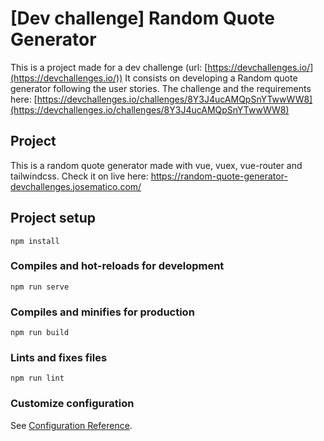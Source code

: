 # [Dev challenge] Random Quote Generator
This is a project made for a dev challenge (url: [https://devchallenges.io/](https://devchallenges.io/)) It consists on developing a Random quote generator following the user stories.
The challenge and the requirements here: [https://devchallenges.io/challenges/8Y3J4ucAMQpSnYTwwWW8](https://devchallenges.io/challenges/8Y3J4ucAMQpSnYTwwWW8)

## Project
This is a random quote generator made with vue, vuex, vue-router and tailwindcss. Check it on live here: https://random-quote-generator-devchallenges.josematico.com/

## Project setup
```
npm install
```

### Compiles and hot-reloads for development
```
npm run serve
```

### Compiles and minifies for production
```
npm run build
```

### Lints and fixes files
```
npm run lint
```

### Customize configuration
See [Configuration Reference](https://cli.vuejs.org/config/).
